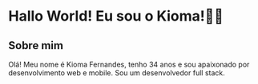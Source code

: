 # Hallo World! Eu sou o Kioma!👋🤓

## Sobre mim
Olá! Meu nome é Kioma Fernandes, tenho 34 anos e sou apaixonado por desenvolvimento web e mobile. Sou um desenvolvedor full stack.



<!--
**kiomafernandes/kiomafernandes** is a ✨ _special_ ✨ repository because its `README.md` (this file) appears on your GitHub profile.

Here are some ideas to get you started:

- 🔭 I’m currently working on ...
- 🌱 I’m currently learning ...
- 👯 I’m looking to collaborate on ...
- 🤔 I’m looking for help with ...
- 💬 Ask me about ...
- 📫 How to reach me: ...
- 😄 Pronouns: ...
- ⚡ Fun fact: ...
-->
